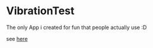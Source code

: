 # VibrationTest

The only App i created for fun that people actually use :D

see [here](https://play.google.com/store/apps/details?id=hannepps.tools.vibrationtest)
